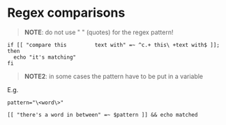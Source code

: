 # Regex comparisons

> **NOTE**: do not use " " (quotes) for the regex pattern!

```
if [[ "compare this         text with" =~ ^c.+ this\ +text with$ ]]; then
  echo "it's matching"
fi
```

> **NOTE2**: in some cases the pattern have to be put in a variable

E.g.
```
pattern="\<word\>"

[[ "there's a word in between" =~ $pattern ]] && echo matched
```
